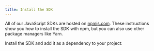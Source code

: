 ```yaml
---
title: Install the SDK
---
```


All of our JavaScript SDKs are hosted on [npmjs.com](https://www.npmjs.com). These instructions show you how to install the SDK with npm, but you can also use other package managers like Yarn.

Install the SDK and add it as a dependency to your project:

<StackSelector snippet="installsdk"/>

<NextSectionLink/>
